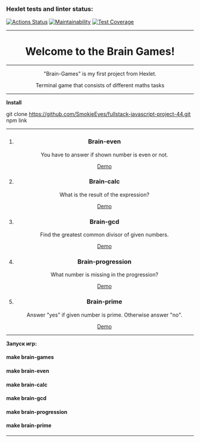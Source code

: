 ### Hexlet tests and linter status:
 
[![Actions Status](https://github.com/LucyMiMi/fullstack-javascript-project-44/workflows/hexlet-check/badge.svg)](https://github.com/LucyMiMi/fullstack-javascript-project-44/actions)
[![Maintainability](https://api.codeclimate.com/v1/badges/2e4cc5f3d3f53a7b16ce/maintainability)](https://codeclimate.com/github/LucyMiMi/fullstack-javascript-project-44/maintainability)
[![Test Coverage](https://api.codeclimate.com/v1/badges/2e4cc5f3d3f53a7b16ce/test_coverage)](https://codeclimate.com/github/LucyMiMi/fullstack-javascript-project-44/test_coverage)


                
<hr>

<h1 align="center">Welcome to the Brain Games!</h1>

<hr>
<p align="center">"Brain-Games" is my first project from Hexlet.</p>
<p align="center">Terminal game that consists of different maths tasks</p>

<hr>
<b align="center">Install</b><br/>

git clone https://github.com/SmokieEyes/fullstack-javascript-project-44.git <br/>
npm link

<hr>

<ol>
    <li><h3 align="center">Brain-even</h3>
        <p align="center">You have to answer if shown number is even or not.</p>
        <p align="center"><a href=https://asciinema.org/a/mUh5bEuCsmHEKXKu9igxZTZ74>Demo</a></p>
       </li>
    <li><h3 align="center">Brain-calc</h3>
        <p align="center">What is the result of the expression?</p>
        <p align="center"><a href=https://asciinema.org/a/u1PeSXLD4B3S7RkHQuB82naIo>Demo</a></p>
    </li>
    <li><h3 align="center">Brain-gcd</h3>
        <p align="center">Find the greatest common divisor of given numbers.</p>
        <p align="center"><a href=https://asciinema.org/a/rS6nSR9fJIBJtsKNZxqneeJ8U>Demo</a></p>
    </li>
    <li><h3 align="center">Brain-progression</h3>
        <p align="center">What number is missing in the progression?</p>
        <p align="center"><a href=https://asciinema.org/a/jMsNvn3PXDk1AvwBkLENdUvCF>Demo</a></p>
    </li>
    <li><h3 align="center">Brain-prime</h3>
        <p align="center">Answer "yes" if given number is prime. Otherwise answer "no".</p>
        <p align="center"><a href=https://asciinema.org/a/0JuJYxHxgCGAd7UviigVvdHMQ>Demo</a></p>
    </li>
</ol>

<hr>
<b align="center">Запуск игр:</b>
<h4>make brain-games</h4>
<h4>make brain-even</h4>
<h4>make brain-calc</h4>
<h4>make brain-gcd</h4>
<h4>make brain-progression</h4>
<h4>make brain-prime</h4>
<hr>

